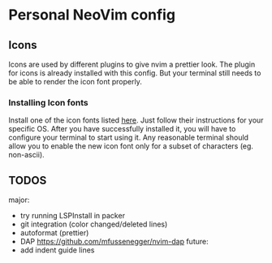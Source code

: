 # Personal NeoVim config

## Icons
Icons are used by different plugins to give nvim a prettier look. The plugin for icons is already installed with this config.
But your terminal still needs to be able to render the icon font properly.

### Installing Icon fonts

Install one of the icon fonts listed [here](https://www.nerdfonts.com/). Just follow their instructions for your specific OS.
After you have successfully installed it, you will have to configure your terminal to start using it. 
Any reasonable terminal should allow you to enable the new icon font only for a subset of characters (eg. non-ascii). 


## TODOS
major:
- try running LSPInstall in packer
- git integration (color changed/deleted lines)
- autoformat (prettier)
- DAP https://github.com/mfussenegger/nvim-dap
future:
- add indent guide lines
